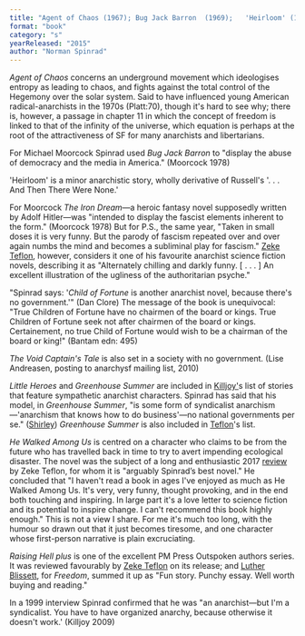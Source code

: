```yaml
---
title: "Agent of Chaos (1967); Bug Jack Barron  (1969);   'Heirloom' (1972); The Iron Dream (1972);   The Void Captain's Tale (1983); Child of Fortune (1985);   Little Heroes (1987); Greenhouse Summer (1999); He Walked Among Us (2003); Raising Hell plus (2015)"
format: "book"
category: "s"
yearReleased: "2015"
author: "Norman Spinrad"
---
```

_Agent of Chaos_ concerns an underground movement which ideologises  entropy as leading to chaos, and fights against the total control of the  Hegemony over the solar system. Said to have influenced young American  radical-anarchists in the 1970s (Platt:70), though it's hard to see why; there  is, however, a passage in chapter 11 in which the concept of freedom is linked  to that of the infinity of the universe, which equation is perhaps at the root  of the attractiveness of SF for many anarchists and libertarians.

For Michael Moorcock Spinrad used _Bug Jack Barron_  to "display the abuse of democracy and the media in America." (Moorcock 1978)

'Heirloom' is a minor anarchistic story, wholly derivative of Russell's '. . . And Then There Were None.'

For Moorcock _The Iron Dream_—a  heroic fantasy novel supposedly written by Adolf Hitler—was "intended to display the fascist elements inherent to the form." (Moorcock  1978) But for P.S., the same year, "Taken in small doses it is very funny. But  the parody of fascism repeated over and over again numbs the mind and becomes a  subliminal play for fascism." <a href="http://seesharppress.wordpress.com/2013/10/24/anarchist-science-fiction-favorite-novels/"> Zeke Teflon</a>, however, considers it one of his favourite anarchist science  fiction novels, describing it as "Alternately chilling and darkly funny. [ . . .  ] An excellent illustration of the ugliness of the authoritarian psyche."

"Spinrad says: '_Child of Fortune_ is  another anarchist novel, because there's no government.'" (Dan Clore) The message of the book is unequivocal: "True Children of Fortune  have no chairmen of the board or kings. True Children of Fortune seek not after  chairmen of the board or kings. Certainement, no true Child of Fortune would wish to be a chairman of the board or king!" (Bantam edn: 495)

_The Void  Captain's Tale_ is also set in a society with no government. (Lise Andreasen,  posting to anarchysf mailing list, 2010)

_Little Heroes_  and _Greenhouse Summer_ are included  in <a href="k.htm#Killjoy">Killjoy'</a>s list of stories that feature sympathetic  anarchist characters. Spinrad has said that his model, in _Greenhouse Summer_, "is some form of syndicalist anarchism—'anarchism that knows how to do  business'—no national governments per se." (<a href="http://www.locusmag.com/2004/Features/09_ShirleySocialFuture.html">Shirley</a>) _Greenhouse Summer_ is also included in <a href="http://seesharppress.wordpress.com/2013/10/24/anarchist-science-fiction-favorite-novels/"> Teflon</a>'s list.

_He Walked Among Us_ is centred on a character who claims to be from the future who has travelled back in time to try to avert impending ecological disaster. The novel was the subject of a long and enthusiastic 2017 <a href="https://seesharppress.wordpress.com/2017/05/05/revised-and-expanded-review-he-walked-among-us-by-norman-spinrad/">
review</a> by Zeke Teflon, for whom it is "arguably Spinrad’s best novel." He concluded that "I haven't read a book in ages I've enjoyed as much as He Walked Among Us. It's very, very funny, thought provoking, and in the end both touching and inspiring. In large part it's a love letter to science fiction and its potential to inspire change. I can't recommend this book highly enough." This is not a view I share. For me it's much too long, with the humour so drawn out that it just becomes tiresome, and one character whose first-person narrative is plain excruciating.

_Raising Hell plus_ is one of the excellent PM Press  Outspoken authors series. It was reviewed favourably by <a href="https://seesharppress.wordpress.com/2014/12/04/review-raising-hell-by-norman-spinrad/"> Zeke Teflon</a> on its release; and <a href="https://freedomnews.org.uk/book-review-raising-hell/">Luther Blissett</a>,  for _Freedom_, summed it up as "Fun story. Punchy essay. Well worth buying  and reading."

In a 1999 interview Spinrad confirmed that  he was "an anarchist—but I'm a syndicalist. You have to have organized  anarchy, because otherwise it doesn't work.' (Killjoy 2009) 
